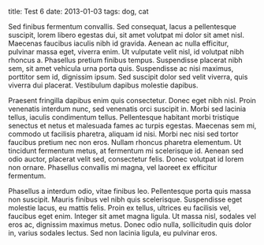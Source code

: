 title: Test 6
date: 2013-01-03
tags: dog, cat

Sed finibus fermentum convallis. Sed consequat, lacus a pellentesque
suscipit, lorem libero egestas dui, sit amet volutpat mi dolor sit amet
nisl. Maecenas faucibus iaculis nibh id gravida. Aenean ac nulla
efficitur, pulvinar massa eget, viverra enim. Ut vulputate velit nisl,
id volutpat nibh rhoncus a. Phasellus pretium finibus tempus.
Suspendisse placerat nibh sem, sit amet vehicula urna porta quis.
Suspendisse ac nisi maximus, porttitor sem id, dignissim ipsum. Sed
suscipit dolor sed velit viverra, quis viverra dui placerat. Vestibulum
dapibus molestie dapibus.

Praesent fringilla dapibus enim quis consectetur. Donec eget nibh nisl.
Proin venenatis interdum nunc, sed venenatis orci suscipit in. Morbi sed
lacinia tellus, iaculis condimentum tellus. Pellentesque habitant morbi
tristique senectus et netus et malesuada fames ac turpis egestas.
Maecenas sem mi, commodo ut facilisis pharetra, aliquam id nisi. Morbi
nec nisi sed tortor faucibus pretium nec non eros. Nullam rhoncus
pharetra elementum. Ut tincidunt fermentum metus, at fermentum mi
scelerisque id. Aenean sed odio auctor, placerat velit sed, consectetur
felis. Donec volutpat id lorem non ornare. Phasellus convallis mi magna,
vel laoreet ex efficitur fermentum.

Phasellus a interdum odio, vitae finibus leo. Pellentesque porta quis
massa non suscipit. Mauris finibus vel nibh quis scelerisque.
Suspendisse eget molestie lacus, eu mattis felis. Proin ex tellus,
ultrices eu facilisis vel, faucibus eget enim. Integer sit amet magna
ligula. Ut massa nisl, sodales vel eros ac, dignissim maximus metus.
Donec odio nulla, sollicitudin quis dolor in, varius sodales lectus. Sed
non lacinia ligula, eu pulvinar eros.
